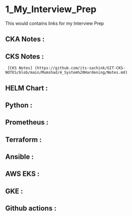 # 1_My_Interview_Prep
This would contains links for my Interview Prep

## CKA Notes :

## CKS Notes :
    
     [CKS Notes] (https://github.com/its-sachink/GIT-CKS-NOTES/blob/main/Mumshad/4_System%20Hardening/Notes.md)


## HELM Chart :

## Python :

## Prometheus :

## Terraform :

## Ansible :

## AWS EKS :

## GKE :

## Github actions :

## 
